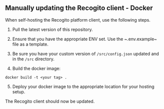 ## Manually updating the Recogito client - Docker

When self-hosting the Recogito platform client, use the following steps.

1. Pull the latest version of this repository.

2. Ensure that you have the appropriate ENV set. Use the ~.env.example~ file as a template.

3. Be sure you have your custom version of `/src/config.json` updated and in the `/src` directory.

4. Build the docker image:

```
docker build -t <your tag> .
```

5. Deploy your docker image to the appropriate location for your hosting setup.

The Recogito client should now be updated.
